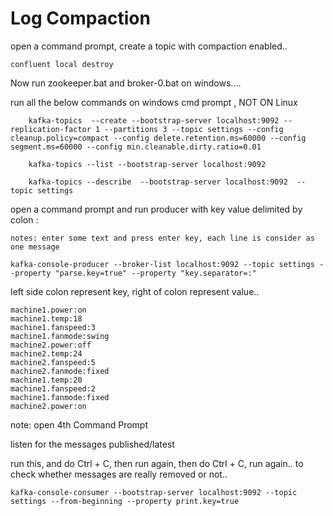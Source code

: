 # Log Compaction

open a command prompt, create a topic with compaction enabled.. 

```
confluent local destroy
```

Now run zookeeper.bat and broker-0.bat on windows....

run all the below commands on windows cmd prompt , NOT ON Linux
 
```
    kafka-topics  --create --bootstrap-server localhost:9092 --replication-factor 1 --partitions 3 --topic settings --config cleanup.policy=compact --config delete.retention.ms=60000 --config segment.ms=60000 --config min.cleanable.dirty.ratio=0.01   
```

```
    kafka-topics --list --bootstrap-server localhost:9092
```    
   
```    
    kafka-topics --describe  --bootstrap-server localhost:9092  --topic settings
```


open a command prompt and run producer with key value delimited by colon :

```
notes: enter some text and press enter key, each line is consider as one message

kafka-console-producer --broker-list localhost:9092 --topic settings --property "parse.key=true" --property "key.separator=:"
```

left side colon represent key, right of colon represent value.. 

```
machine1.power:on
machine1.temp:18
machine1.fanspeed:3
machine1.fanmode:swing
machine2.power:off
machine2.temp:24
machine2.fanspeed:5
machine2.fanmode:fixed
machine1.temp:20
machine1.fanspeed:2
machine1.fanmode:fixed
machine2.power:on
```


note: open 4th Command Prompt

listen for the messages published/latest

run this, and do Ctrl + C, then run again, then do Ctrl + C, run again.. to check whether messages are really removed or not..
 

```
kafka-console-consumer --bootstrap-server localhost:9092 --topic settings --from-beginning --property print.key=true
```

